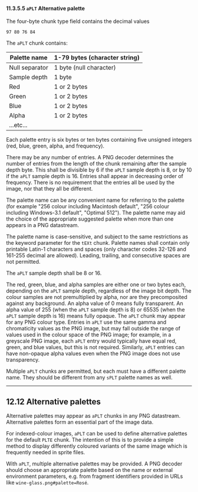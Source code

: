 #### 11.3.5.5 `aPLT` Alternative palette

The four-byte chunk type field contains the decimal values

    97 80 76 84

The `aPLT` chunk contains:

| Palette name	| 1-79 bytes (character string)	|
|-------------	|-----------	|
| Null separator	| 1 byte (null character)	|
| Sample depth	| 1 byte	|
| Red  	| 1 or 2 bytes	|
| Green	| 1 or 2 bytes	|
| Blue 	| 1 or 2 bytes	|
| Alpha	| 1 or 2 bytes	|
| ...etc...	 | 	|

Each palette entry is six bytes or ten bytes containing five unsigned integers (red, blue, green, alpha, and frequency).

There may be any number of entries. A PNG decoder determines the number of entries from the length of the chunk remaining after the sample depth byte. This shall be divisible by 6 if the `aPLT` sample depth is 8, or by 10 if the `aPLT` sample depth is 16. Entries shall appear in decreasing order of frequency. There is no requirement that the entries all be used by the image, nor that they all be different.

The palette name can be any convenient name for referring to the palette (for example "256 colour including Macintosh default", "256 colour including Windows-3.1 default", "Optimal 512"). The palette name may aid the choice of the appropriate suggested palette when more than one appears in a PNG datastream.

The palette name is case-sensitive, and subject to the same restrictions as the keyword parameter for the `tEXt` chunk. Palette names shall contain only printable Latin-1 characters and spaces (only character codes 32-126 and 161-255 decimal are allowed). Leading, trailing, and consecutive spaces are not permitted.

The `aPLT` sample depth shall be 8 or 16.

The red, green, blue, and alpha samples are either one or two bytes each, depending on the `aPLT` sample depth, regardless of the image bit depth. The colour samples are not premultiplied by alpha, nor are they precomposited against any background. An alpha value of 0 means fully transparent. An alpha value of 255 (when the `aPLT` sample depth is 8) or 65535 (when the `aPLT` sample depth is 16) means fully opaque. The `aPLT` chunk may appear for any PNG colour type. Entries in `aPLT` use the same gamma and chromaticity values as the PNG image, but may fall outside the range of values used in the colour space of the PNG image; for example, in a greyscale PNG image, each `aPLT` entry would typically have equal red, green, and blue values, but this is not required. Similarly, `aPLT` entries can have non-opaque alpha values even when the PNG image does not use transparency.

Multiple `aPLT` chunks are permitted, but each must have a different palette name. They should be different from any `sPLT` palette names as well.

----

## 12.12 Alternative palettes

Alternative palettes may appear as `aPLT` chunks in any PNG datastream. Alternative palettes form an essential part of the image data.

For indexed-colour images, `aPLT` can be used to define alternative palettes for the default `PLTE` chunk. The intention of this is to provide a simple method to display differently coloured variants of the same image which is frequently needed in sprite files.

With `aPLT`, multiple alternative palettes may be provided. A PNG decoder should choose an appropriate palette based on the name or external environment parameters, e.g. from fragment identifiers provided in URLs like `wine-glass.png#palette=Rosé`.
